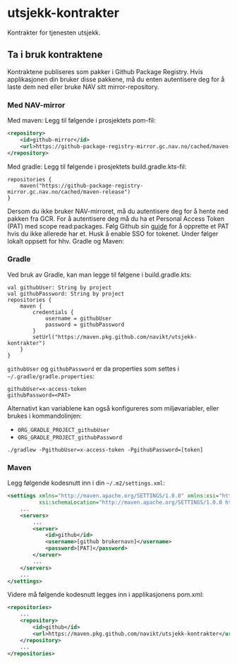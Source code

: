 # utsjekk-kontrakter
Kontrakter for tjenesten utsjekk. 

## Ta i bruk kontraktene
Kontraktene publiseres som pakker i Github Package Registry. Hvis applikasjonen din bruker disse pakkene, må du
enten autentisere deg for å laste dem ned eller bruke NAV sitt mirror-repository. 

### Med NAV-mirror
Med maven: Legg til følgende i prosjektets pom-fil:
```xml
<repository>
    <id>github-mirror</id>
    <url>https://github-package-registry-mirror.gc.nav.no/cached/maven-release</url>
</repository>
```
Med gradle: Legg til følgende i prosjektets build.gradle.kts-fil:
```
repositories {
    maven("https://github-package-registry-mirror.gc.nav.no/cached/maven-release")
}
```

Dersom du ikke bruker NAV-mirroret, må du autentisere deg for å hente ned pakken fra GCR. For å autentisere deg må du ha et Personal Access Token (PAT) med scope read:packages.
Følg Github sin [guide](https://docs.github.com/en/authentication/keeping-your-account-and-data-secure/managing-your-personal-access-tokens#creating-a-personal-access-token-classic) for å opprette et PAT hvis du ikke allerede har et. Husk å enable SSO for tokenet.
Under følger lokalt oppsett for hhv. Gradle og Maven:
### Gradle
Ved bruk av Gradle, kan man legge til følgene i build.gradle.kts:
```
val githubUser: String by project
val githubPassword: String by project
repositories {
    maven {
        credentials {
            username = githubUser
            password = githubPassword
        }
        setUrl("https://maven.pkg.github.com/navikt/utsjekk-kontrakter")
    }
}
```
`githubUser` og `githubPassword` er da properties som settes i `~/.gradle/gradle.properties`:

```
githubUser=x-access-token
githubPassword=<PAT>
```
Alternativt kan variablene kan også konfigureres som miljøvariabler, eller brukes i kommandolinjen:

* `ORG_GRADLE_PROJECT_githubUser`
* `ORG_GRADLE_PROJECT_githubPassword`

`./gradlew -PgithubUser=x-access-token -PgithubPassword=[token]`

### Maven
Legg følgende kodesnutt inn i din `~/.m2/settings.xml`:

```xml
<settings xmlns="http://maven.apache.org/SETTINGS/1.0.0" xmlns:xsi="http://www.w3.org/2001/XMLSchema-instance"
          xsi:schemaLocation="http://maven.apache.org/SETTINGS/1.0.0 https://maven.apache.org/xsd/settings-1.0.0.xsd">
    ...
    <servers>
        ...
        <server>
            <id>github</id>
            <username>[github brukernavn]</username>
            <password>[PAT]</password>
        </server>
        ...
    </servers>
    ...
</settings>
```

Videre må følgende kodesnutt legges inn i applikasjonens pom.xml:
```xml
<repositories>
    ...
    <repository>
        <id>github</id>
        <url>https://maven.pkg.github.com/navikt/utsjekk-kontrakter</url>
    </repository>
    ...
</repositories>
```

